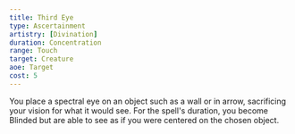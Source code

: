 ```yaml
---
title: Third Eye
type: Ascertainment
artistry: [Divination]
duration: Concentration
range: Touch
target: Creature
aoe: Target
cost: 5
---
```

You place a spectral eye on an object such as a wall or in arrow, sacrificing your vision for what it would see. For the spell's duration, you become Blinded but are able to see as if you were centered on the chosen object.
